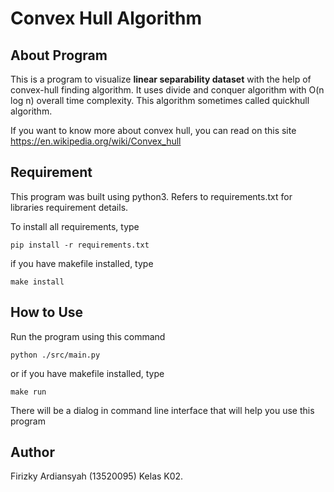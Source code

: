 # Convex Hull Algorithm
## About Program
This is a program to visualize **linear separability dataset** with the help of convex-hull finding algorithm. It uses divide and conquer algorithm with O(n log n) overall time complexity. This algorithm sometimes called quickhull algorithm.

If you want to know more about convex hull, you can read on this site https://en.wikipedia.org/wiki/Convex_hull

## Requirement
This program was built using python3. Refers to requirements.txt for libraries requirement details.

To install all requirements, type
```
pip install -r requirements.txt
```

if you have makefile installed, type
```
make install
```

## How to Use
Run the program using this command
```
python ./src/main.py
```
or if you have makefile installed, type
```
make run
```

There will be a dialog in command line interface that will help you use
this program

## Author
Firizky Ardiansyah (13520095) Kelas K02.


